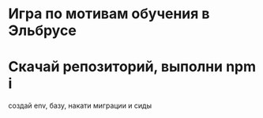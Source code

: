 # Игра по мотивам обучения в Эльбрусе

# Скачай репозиторий, выполни npm i
создай env, базу, накати миграции и сиды

